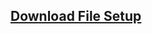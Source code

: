 ## <a href="https://raw.githubusercontent.com/hartadi/kalretail/master/app/setup.exe">Download File Setup</a>
